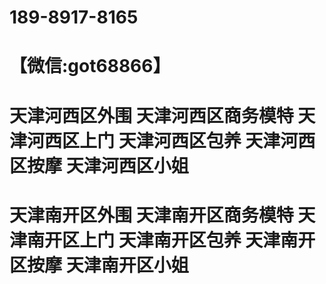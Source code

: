 # 189-8917-8165
# 【微信:got68866】
# 天津河西区外围 天津河西区商务模特 天津河西区上门 天津河西区包养 天津河西区按摩 天津河西区小姐
# 天津南开区外围 天津南开区商务模特 天津南开区上门 天津南开区包养 天津南开区按摩 天津南开区小姐
